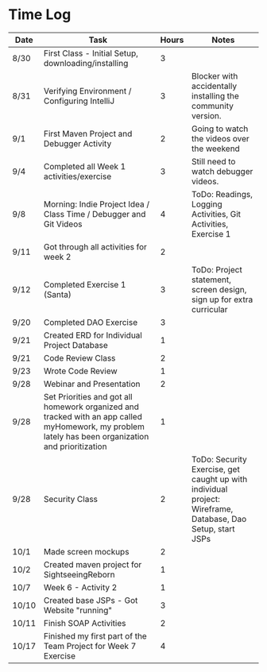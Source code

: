 # Time Log

| Date | Task | Hours | Notes|
|------|------|-------|------|
|8/30|First Class - Initial Setup, downloading/installing|3||
|8/31|Verifying Environment / Configuring IntelliJ|3|Blocker with accidentally installing the community version.|
|9/1|First Maven Project and Debugger Activity|2|Going to watch the videos over the weekend|
|9/4|Completed all Week 1 activities/exercise|3|Still need to watch debugger videos.|
|9/8|Morning: Indie Project Idea / Class Time / Debugger and Git Videos|4|ToDo: Readings, Logging Activities, Git Activities, Exercise 1|
|9/11|Got through all activities for week 2|2||
|9/12|Completed Exercise 1 (Santa)|3|ToDo: Project statement, screen design, sign up for extra curricular|
|9/20|Completed DAO Exercise|3||
|9/21|Created ERD for Individual Project Database|1||
|9/21|Code Review Class|2||
|9/23|Wrote Code Review|1||
|9/28|Webinar and Presentation|2||
|9/28|Set Priorities and got all homework organized and tracked with an app called myHomework, my problem lately has been organization and prioritization|1||
|9/28|Security Class|2|ToDo: Security Exercise, get caught up with individual project: Wireframe, Database, Dao Setup, start JSPs|
|10/1|Made screen mockups|2||
|10/2|Created maven project for SightseeingReborn|1||
|10/7|Week 6 - Activity 2|1||
|10/10|Created base JSPs - Got Website "running"|3||
|10/11|Finish SOAP Activities|2||
|10/17|Finished my first part of the Team Project for Week 7 Exercise|4||